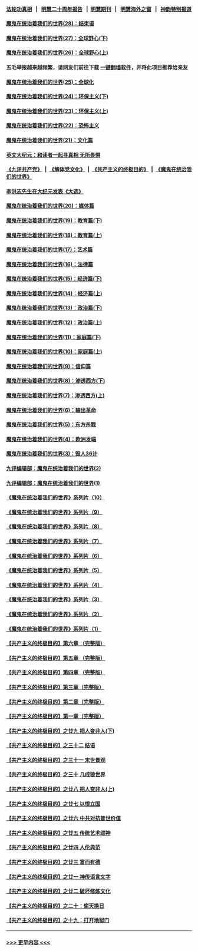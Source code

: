 #### [法轮功真相](https://github.com/gfw-breaker/truth/blob/master/README.md?t=0) &nbsp;&nbsp;|&nbsp;&nbsp; [明慧二十周年报告](https://github.com/gfw-breaker/mh-reports/blob/master/README.md?t=0) &nbsp;&nbsp;|&nbsp;&nbsp;[明慧期刊](https://github.com/gfw-breaker/mh-qikan) &nbsp;&nbsp;|&nbsp;&nbsp; [明慧海外之窗](https://github.com/gfw-breaker/mh-news/blob/master/README.md?t=0) &nbsp;&nbsp;|&nbsp;&nbsp; [神韵特别报道](https://github.com/gfw-breaker/mh-news/blob/master/shenyun.md?t=0)
#### [魔鬼在统治着我们的世界(28)：结束语](../pages/nsc422/n10936246.md?t=07021251) 
#### [魔鬼在统治着我们的世界(27)：全球野心(下)](../pages/nsc422/n10928319.md?t=07021251) 
#### [魔鬼在统治着我们的世界(26)：全球野心(上)](../pages/nsc422/n10900318.md?t=07021251) 
#### 五毛举报越来越频繁，请网友们前往下载 [一键翻墙软件](https://github.com/gfw-breaker/ssr-accounts)，并将此项目推荐给亲友
#### [魔鬼在统治着我们的世界(25)：全球化](../pages/nsc422/n10788205.md?t=07021251) 
#### [魔鬼在统治着我们的世界(24)：环保主义(下)](../pages/nsc422/n10695307.md?t=07021251) 
#### [魔鬼在统治着我们的世界(23)：环保主义(上)](../pages/nsc422/n10688613.md?t=07021251) 
#### [魔鬼在统治着我们的世界(22)：恐怖主义](../pages/nsc422/n10614727.md?t=07021251) 
#### [魔鬼在统治着我们的世界(21)：文化篇](../pages/nsc422/n10597706.md?t=07021251) 
#### [英文大纪元：和读者一起寻真相 无所畏惧](../pages/nsc422/n12542027.md?t=07021251) 
#### [《九评共产党》](https://github.com/begood0513/9ping.md/blob/master/README.md) &nbsp;|&nbsp; [《解体党文化》](../../../../jtdwh.md/blob/master/README.md)  &nbsp;|&nbsp; [《共产主义的终极目的》](../../../../gczydzjmd.md/blob/master/README.md) &nbsp;|&nbsp; [《魔鬼在统治我们的世界》](../../../../mgztzwmdsj.md/blob/master/README.md) 
#### [李洪志先生在大纪元发表《大选》](../pages/nsc422/n12534746.md?t=07021251) 
#### [魔鬼在统治着我们的世界(20)：媒体篇](../pages/nsc422/n10586579.md?t=07021251) 
#### [魔鬼在统治着我们的世界(19)：教育篇(下)](../pages/nsc422/n10564808.md?t=07021251) 
#### [魔鬼在统治着我们的世界(18)：教育篇(上)](../pages/nsc422/n10526970.md?t=07021251) 
#### [魔鬼在统治着我们的世界(17)：艺术篇](../pages/nsc422/n10499093.md?t=07021251) 
#### [魔鬼在统治着我们的世界(16)：法律篇](../pages/nsc422/n10485969.md?t=07021251) 
#### [魔鬼在统治着我们的世界(15)：经济篇(下)](../pages/nsc422/n10469975.md?t=07021251) 
#### [魔鬼在统治着我们的世界(14)：经济篇(上)](../pages/nsc422/n10457370.md?t=07021251) 
#### [魔鬼在统治着我们的世界(13)：政治篇(下)](../pages/nsc422/n10448270.md?t=07021251) 
#### [魔鬼在统治着我们的世界(12)：政治篇(上)](../pages/nsc422/n10444576.md?t=07021251) 
#### [魔鬼在统治着我们的世界(11)：家庭篇(下)](../pages/nsc422/n10440961.md?t=07021251) 
#### [魔鬼在统治着我们的世界(10)：家庭篇(上)](../pages/nsc422/n10435448.md?t=07021251) 
#### [魔鬼在统治着我们的世界(9)：信仰篇](../pages/nsc422/n10432159.md?t=07021251) 
#### [魔鬼在统治着我们的世界(8)：渗透西方(下)](../pages/nsc422/n10429603.md?t=07021251) 
#### [魔鬼在统治着我们的世界(7)：渗透西方(上)](../pages/nsc422/n10426013.md?t=07021251) 
#### [魔鬼在统治着我们的世界(6)：输出革命](../pages/nsc422/n10421536.md?t=07021251) 
#### [魔鬼在统治着我们的世界(5)：东方杀戮](../pages/nsc422/n10417707.md?t=07021251) 
#### [魔鬼在统治着我们的世界(4)：欧洲发端](../pages/nsc422/n10414890.md?t=07021251) 
#### [魔鬼在统治着我们的世界(3)：毁人36计](../pages/nsc422/n10411583.md?t=07021251) 
#### [九评编辑部：魔鬼在统治着我们的世界(2)](../pages/nsc422/n10410036.md?t=07021251) 
#### [九评编辑部：魔鬼在统治着我们的世界(1)](../pages/nsc422/n10406825.md?t=07021251) 
#### [《魔鬼在统治着我们的世界》系列片（10）](../pages/nsc422/n12292670.md?t=07021251) 
#### [《魔鬼在统治着我们的世界》系列片（9）](../pages/nsc422/n12290859.md?t=07021251) 
#### [《魔鬼在统治着我们的世界》系列片（8）](../pages/nsc422/n12287445.md?t=07021251) 
#### [《魔鬼在统治着我们的世界》系列片（7）](../pages/nsc422/n12283425.md?t=07021251) 
#### [《魔鬼在统治着我们的世界》系列片（6）](../pages/nsc422/n12282314.md?t=07021251) 
#### [《魔鬼在统治着我们的世界》系列片（5）](../pages/nsc422/n12281419.md?t=07021251) 
#### [《魔鬼在统治着我们的世界》系列片（4）](../pages/nsc422/n12274024.md?t=07021251) 
#### [《魔鬼在统治着我们的世界》系列片（3）](../pages/nsc422/n12271322.md?t=07021251) 
#### [《魔鬼在统治着我们的世界》系列片（2）](../pages/nsc422/n12269049.md?t=07021251) 
#### [《魔鬼在统治着我们的世界》系列片（1）](../pages/nsc422/n12267575.md?t=07021251) 
#### [【共产主义的终极目的】第六章 （完整版）](../pages/nsc422/n11428913.md?t=07021251) 
#### [【共产主义的终极目的】第五章 （完整版）](../pages/nsc422/n11428912.md?t=07021251) 
#### [【共产主义的终极目的】第四章 （完整版）](../pages/nsc422/n11428907.md?t=07021251) 
#### [【共产主义的终极目的】第三章（完整版）](../pages/nsc422/n11428848.md?t=07021251) 
#### [【共产主义的终极目的】第二章（完整版）](../pages/nsc422/n11428831.md?t=07021251) 
#### [【共产主义的终极目的】第一章（完整版）](../pages/nsc422/n11417651.md?t=07021251) 
#### [【共产主义的终极目的】之廿九 把人变非人(下)](../pages/nsc422/n11344140.md?t=07021251) 
#### [【共产主义的终极目的】之三十二 结语](../pages/nsc422/n11360535.md?t=07021251) 
#### [【共产主义的终极目的】之三十一 末世景观](../pages/nsc422/n11351129.md?t=07021251) 
#### [【共产主义的终极目的】之三十 几成狼世界](../pages/nsc422/n11348280.md?t=07021251) 
#### [【共产主义的终极目的】之廿八 把人变非人(上)](../pages/nsc422/n11340492.md?t=07021251) 
#### [【共产主义的终极目的】之廿七 以恨立国](../pages/nsc422/n11336944.md?t=07021251) 
#### [【共产主义的终极目的】之廿六 中共对抗普世价值](../pages/nsc422/n11324785.md?t=07021251) 
#### [【共产主义的终极目的】之廿五 传统艺术颂神](../pages/nsc422/n11296396.md?t=07021251) 
#### [【共产主义的终极目的】之廿四 人伦典范](../pages/nsc422/n11296397.md?t=07021251) 
#### [【共产主义的终极目的】之廿三 富而有德](../pages/nsc422/n11283598.md?t=07021251) 
#### [【共产主义的终极目的】之廿一 神传语言文字](../pages/nsc422/n11263265.md?t=07021251) 
#### [【共产主义的终极目的】之廿二 破坏修炼文化](../pages/nsc422/n11245728.md?t=07021251) 
#### [【共产主义的终极目的】之二十：偷天换日](../pages/nsc422/n11238846.md?t=07021251) 
#### [【共产主义的终极目的】之十九：打开地狱门](../pages/nsc422/n11206376.md?t=07021251) 

----
#### [ >>> 更早内容 <<< ](../indexes/nsc422-earlier.md)
